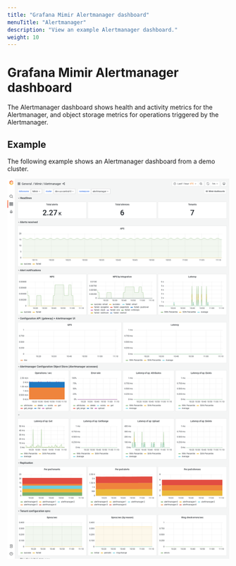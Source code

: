 ```yaml
---
title: "Grafana Mimir Alertmanager dashboard"
menuTitle: "Alertmanager"
description: "View an example Alertmanager dashboard."
weight: 10
---
```


# Grafana Mimir Alertmanager dashboard

The Alertmanager dashboard shows health and activity metrics for the Alertmanager, and object storage metrics for operations triggered by the Alertmanager.

## Example

The following example shows an Alertmanager dashboard from a demo cluster.

![Grafana Mimir Alertmanager dashboard](../../../images/dashboards/mimir-alertmanager.png)
